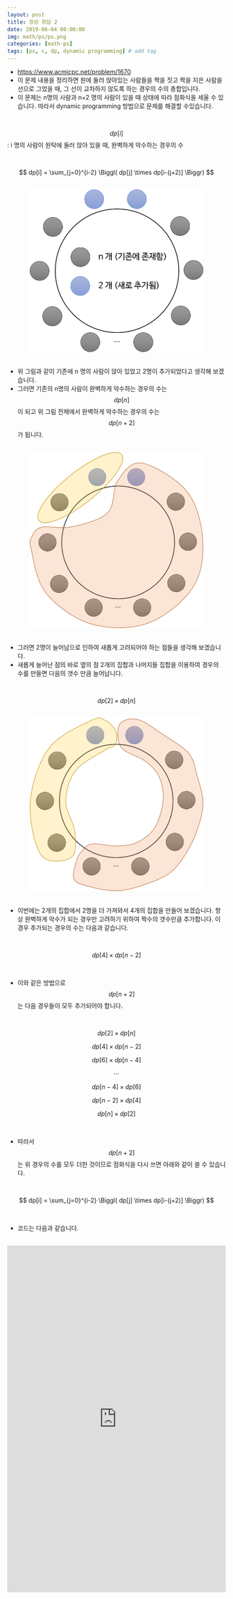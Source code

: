 ```yaml
---
layout: post
title: 정상 회담 2
date: 2019-06-04 00:00:00
img: math/ps/ps.png
categories: [math-ps] 
tags: [ps, c, dp, dynamic programming] # add tag
---
```


- https://www.acmicpc.net/problem/1670
- 이 문제 내용을 정리하면 원에 둘러 앉아있는 사람들을 짝을 짓고 짝을 지은 사람을 선으로 그었을 때, 그 선이 교차하지 않도록 하는 경우의 수의 총합입니다.
- 이 문제는 n명의 사람과 n+2 명의 사람이 있을 때 상태에 따라 점화식을 세울 수 있습니다. 따라서 dynamic programming 방법으로 문제를 해결할 수있습니다.

<br>

$$ dp[i] $$ : i 명의 사람이 원탁에 둘러 앉아 있을 때, 완벽하게 악수하는 경우의 수

<br>

$$ dp[i] = \sum_{j=0}^{i-2} \Biggl( dp[j] \times dp[i-(j+2)] \Biggr) $$

<br>
<center><img src="../assets/img/math/ps/b1670/1.png" alt="Drawing" style="width: 400px;"/></center>
<br>

- 위 그림과 같이 기존에 n 명의 사람이 앉아 있었고 2명이 추가되었다고 생각해 보겠습니다.
- 그러면 기존의 n명의 사람이 완벽하게 악수하는 경우의 수는 $$ dp[n] $$이 되고 위 그림 전체에서 완벽하게 악수하는 경우의 수는 $$ dp[n+2] $$가 됩니다.

<br>
<center><img src="../assets/img/math/ps/b1670/2.png" alt="Drawing" style="width: 400px;"/></center>
<br>

- 그러면 2명이 늘어남으로 인하여 새롭게 고려되어야 하는 점들을 생각해 보겠습니다.
- 새롭게 늘어난 점의 바로 옆의 점 2개의 집합과 나머지들 집합을 이용하여 경우의 수를 만들면 다음의 갯수 만큼 늘어납니다.

<br>

$$ dp[2] \times dp[n] $$

<br>
<center><img src="../assets/img/math/ps/b1670/3.png" alt="Drawing" style="width: 400px;"/></center>
<br>

- 이번에는 2개의 집합에서 2명을 더 가져와서 4개의 집합을 만들어 보겠습니다. 항상 완벽하게 악수가 되는 경우만 고려하기 위하여 짝수의 갯수만큼 추가합니다. 이 경우 추가되는 경우의 수는 다음과 같습니다.

<br>

$$ dp[4] \times dp[n-2] $$

<br>

- 이와 같은 방법으로 $$ dp[n+2] $$는 다음 경우들이 모두 추가되어야 합니다.

<br>

$$ dp[2] \times dp[n] $$

$$ dp[4] \times dp[n-2] $$

$$ dp[6] \times dp[n-4] $$

$$ \cdots $$

$$ dp[n-4] \times dp[6] $$

$$ dp[n-2] \times dp[4] $$

$$ dp[n] \times dp[2] $$

<br>

- 따라서 $$ dp[n + 2] $$는 위 경우의 수를 모두 더한 것이므로 점화식을 다시 쓰면 아래와 같이 쓸 수 있습니다.

<br>

$$ dp[i] = \sum_{j=0}^{i-2} \Biggl( dp[j] \times dp[i-(j+2)] \Biggr) $$

<br>

- 코드는 다음과 같습니다.

<br>

<iframe height="800px" width="100%" src="https://repl.it/@gaussian37/b1670?lite=true" scrolling="no" frameborder="no" allowtransparency="true" allowfullscreen="true" sandbox="allow-forms allow-pointer-lock allow-popups allow-same-origin allow-scripts allow-modals"></iframe>